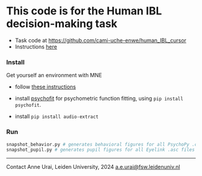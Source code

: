 # This code is for the Human IBL decision-making task
- Task code at https://github.com/cami-uche-enwe/human_IBL_cursor
- Instructions [here](https://docs.google.com/document/d/1C6Kt_tYg0wLJQ1GE0N0mQVeitvk-i0vjs0vuYjYIJsQ/edit)

### Install
Get yourself an environment with MNE
- follow [these instructions](https://mne.tools/stable/install/manual_install.html#manual-install)

- install [psychofit](https://pypi.org/project/Psychofit/) for psychometric function fitting, using `pip install psychofit`.
- install `pip install audio-extract`

### Run
```python
snapshot_behavior.py # generates behavioral figures for all PsychoPy .csv files in the _data_ folder
snapshot_pupil.py # generates pupil figures for all Eyelink .asc files in the _data/human_pupil_ folder
```

---

Contact Anne Urai, Leiden University, 2024
a.e.urai@fsw.leidenuniv.nl

